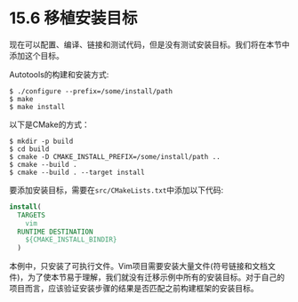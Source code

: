 # 15.6 移植安装目标

现在可以配置、编译、链接和测试代码，但是没有测试安装目标。我们将在本节中添加这个目标。

Autotools的构建和安装方式:

```shell
$ ./configure --prefix=/some/install/path
$ make
$ make install
```

以下是CMake的方式：

```shell
$ mkdir -p build
$ cd build
$ cmake -D CMAKE_INSTALL_PREFIX=/some/install/path ..
$ cmake --build .
$ cmake --build . --target install
```

要添加安装目标，需要在`src/CMakeLists.txt`中添加以下代码:

```cmake
install(
  TARGETS
  	vim
  RUNTIME DESTINATION
  	${CMAKE_INSTALL_BINDIR}
  )
```

本例中，只安装了可执行文件。Vim项目需要安装大量文件(符号链接和文档文件)，为了使本节易于理解，我们就没有迁移示例中所有的安装目标。对于自己的项目而言，应该验证安装步骤的结果是否匹配之前构建框架的安装目标。